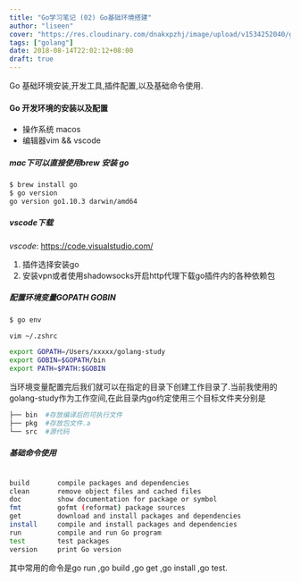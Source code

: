 ```yaml
---
title: "Go学习笔记 (02) Go基础环境搭建"
author: "liseen"
cover: "https://res.cloudinary.com/dnakxpzhj/image/upload/v1534252040/golang.jpg"
tags: ["golang"]
date: 2018-08-14T22:02:12+08:00
draft: true
---
```


Go 基础环境安装,开发工具,插件配置,以及基础命令使用.

<!--more-->

#### Go 开发环境的安装以及配置

* 操作系统 macos
* 编辑器vim && vscode

##### mac下可以直接使用brew 安装 go

```bash
$ brew install go
$ go version
go version go1.10.3 darwin/amd64

```

##### vscode下载

*vscode*: https://code.visualstudio.com/

1. 插件选择安装go
2. 安装vpn或者使用shadowsocks开启http代理下载go插件内的各种依赖包

##### 配置环境变量GOPATH GOBIN

```bash
$ go env

vim ~/.zshrc

export GOPATH=/Users/xxxxx/golang-study
export GOBIN=$GOPATH/bin
export PATH=$PATH:$GOBIN

```

当环境变量配置完后我们就可以在指定的目录下创建工作目录了.当前我使用的golang-study作为工作空间,在此目录内go约定使用三个目标文件夹分别是

```bash
├── bin  #存放编译后的可执行文件
├── pkg  #存放包文件.a
└── src  #源代码

```

##### 基础命令使用

```bash

build       compile packages and dependencies
clean       remove object files and cached files
doc         show documentation for package or symbol
fmt         gofmt (reformat) package sources
get         download and install packages and dependencies
install     compile and install packages and dependencies
run         compile and run Go program
test        test packages
version     print Go version

```

其中常用的命令是go run ,go build ,go get ,go install ,go test.
